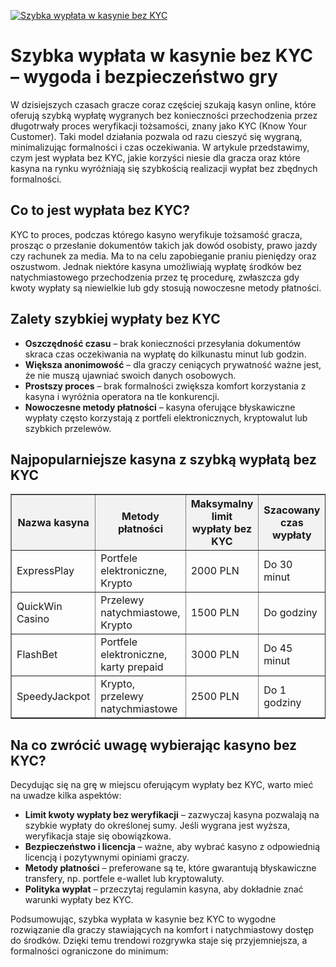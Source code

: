 [![Szybka wypłata w kasynie bez KYC](https://123-caf.pages.dev/gitsignup.png)](https://vrmoo.ru/Bt82HjjY)

<h1>Szybka wypłata w kasynie bez KYC – wygoda i bezpieczeństwo gry</h1> <p>W dzisiejszych czasach gracze coraz częściej szukają kasyn online, które oferują szybką wypłatę wygranych bez konieczności przechodzenia przez długotrwały proces weryfikacji tożsamości, znany jako KYC (Know Your Customer). Taki model działania pozwala od razu cieszyć się wygraną, minimalizując formalności i czas oczekiwania. W artykule przedstawimy, czym jest wypłata bez KYC, jakie korzyści niesie dla gracza oraz które kasyna na rynku wyróżniają się szybkością realizacji wypłat bez zbędnych formalności.</p>  <h2>Co to jest wypłata bez KYC?</h2> <p>KYC to proces, podczas którego kasyno weryfikuje tożsamość gracza, prosząc o przesłanie dokumentów takich jak dowód osobisty, prawo jazdy czy rachunek za media. Ma to na celu zapobieganie praniu pieniędzy oraz oszustwom. Jednak niektóre kasyna umożliwiają wypłatę środków bez natychmiastowego przechodzenia przez tę procedurę, zwłaszcza gdy kwoty wypłaty są niewielkie lub gdy stosują nowoczesne metody płatności.</p>  <h2>Zalety szybkiej wypłaty bez KYC</h2> <ul>   <li><strong>Oszczędność czasu</strong> – brak konieczności przesyłania dokumentów skraca czas oczekiwania na wypłatę do kilkunastu minut lub godzin.</li>   <li><strong>Większa anonimowość</strong> – dla graczy ceniących prywatność ważne jest, że nie muszą ujawniać swoich danych osobowych.</li>   <li><strong>Prostszy proces</strong> – brak formalności zwiększa komfort korzystania z kasyna i wyróżnia operatora na tle konkurencji.</li>   <li><strong>Nowoczesne metody płatności</strong> – kasyna oferujące błyskawiczne wypłaty często korzystają z portfeli elektronicznych, kryptowalut lub szybkich przelewów.</li> </ul>  <h2>Najpopularniejsze kasyna z szybką wypłatą bez KYC</h2> <table border="1" cellpadding="8" cellspacing="0" style="border-collapse: collapse; width: 100%; max-width: 600px;">   <thead>     <tr style="background-color: #f2f2f2;">       <th>Nazwa kasyna</th>       <th>Metody płatności</th>       <th>Maksymalny limit wypłaty bez KYC</th>       <th>Szacowany czas wypłaty</th>     </tr>   </thead>   <tbody>     <tr>       <td>ExpressPlay</td>       <td>Portfele elektroniczne, Krypto</td>       <td>2000 PLN</td>       <td>Do 30 minut</td>     </tr>     <tr>       <td>QuickWin Casino</td>       <td>Przelewy natychmiastowe, Krypto</td>       <td>1500 PLN</td>       <td>Do godziny</td>     </tr>     <tr>       <td>FlashBet</td>       <td>Portfele elektroniczne, karty prepaid</td>       <td>3000 PLN</td>       <td>Do 45 minut</td>     </tr>     <tr>       <td>SpeedyJackpot</td>       <td>Krypto, przelewy natychmiastowe</td>       <td>2500 PLN</td>       <td>Do 1 godziny</td>     </tr>   </tbody> </table>  <h2>Na co zwrócić uwagę wybierając kasyno bez KYC?</h2> <p>Decydując się na grę w miejscu oferującym wypłaty bez KYC, warto mieć na uwadze kilka aspektów:</p> <ul>   <li><strong>Limit kwoty wypłaty bez weryfikacji</strong> – zazwyczaj kasyna pozwalają na szybkie wypłaty do określonej sumy. Jeśli wygrana jest wyższa, weryfikacja staje się obowiązkowa.</li>   <li><strong>Bezpieczeństwo i licencja</strong> – ważne, aby wybrać kasyno z odpowiednią licencją i pozytywnymi opiniami graczy.</li>   <li><strong>Metody płatności</strong> – preferowane są te, które gwarantują błyskawiczne transfery, np. portfele e-wallet lub kryptowaluty.</li>   <li><strong>Polityka wypłat</strong> – przeczytaj regulamin kasyna, aby dokładnie znać warunki wypłaty bez KYC.</li> </ul>  <p>Podsumowując, szybka wypłata w kasynie bez KYC to wygodne rozwiązanie dla graczy stawiających na komfort i natychmiastowy dostęp do środków. Dzięki temu trendowi rozgrywka staje się przyjemniejsza, a formalności ograniczone do minimum:</p>